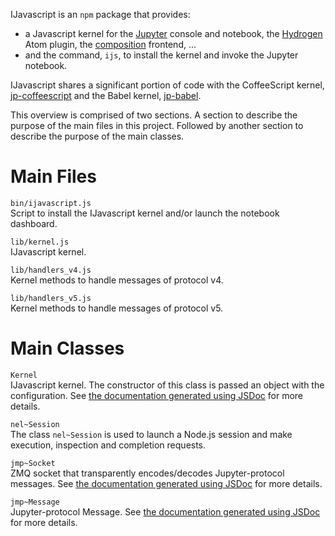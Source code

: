IJavascript is an `npm` package that provides:
- a Javascript kernel for the [Jupyter](http://jupyter.org/) console and
  notebook, the [Hydrogen](https://atom.io/packages/hydrogen) Atom plugin, the
  [composition](https://github.com/nteract/composition) frontend, ...
- and the command, `ijs`, to install the kernel and invoke the Jupyter notebook.

IJavascript shares a significant portion of code with the CoffeeScript kernel,
[jp-coffeescript](https://github.com/n-riesco/jp-coffeescript) and the Babel
kernel, [jp-babel](https://github.com/n-riesco/jp-babel).

This overview is comprised of two sections. A section to describe the purpose of
the main files in this project. Followed by another section to describe the
purpose of the main classes.

# Main Files

`bin/ijavascript.js`  
    Script to install the IJavascript kernel and/or launch the notebook
    dashboard.

`lib/kernel.js`  
    IJavascript kernel.

`lib/handlers_v4.js`  
    Kernel methods to handle messages of protocol v4.

`lib/handlers_v5.js`  
    Kernel methods to handle messages of protocol v5.

# Main Classes

`Kernel`  
    IJavascript kernel. The constructor of this class is passed an object with
    the configuration. See [the documentation generated using
    JSDoc](Kernel.html#Kernel) for more details.

`nel~Session`  
    The class `nel~Session` is used to launch a Node.js session and make
    execution, inspection and completion requests.

`jmp~Socket`  
    ZMQ socket that transparently encodes/decodes Jupyter-protocol messages. See
    [the documentation generated using
    JSDoc](http://n-riesco.github.io/jmp/module-jmp-Socket.html) for more
    details.

`jmp~Message`  
    Jupyter-protocol Message. See [the documentation generated using
    JSDoc](http://n-riesco.github.io/jmp/module-jmp-Message.html) for more
    details.
